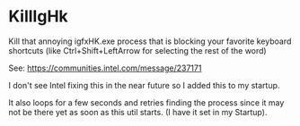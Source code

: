 # KillIgHk
Kill that annoying igfxHK.exe process that is blocking your favorite keyboard shortcuts (like Ctrl+Shift+LeftArrow for selecting the rest of the word)

See:
https://communities.intel.com/message/237171

I don't see Intel fixing this in the near future so I added this to my startup.

It also loops for a few seconds and retries finding the process since it may not be there yet as soon as this util starts. (I have it set in my Startup).
